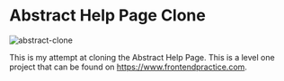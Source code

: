 # Abstract Help Page Clone

![abstract-clone](https://github.com/lenardatthebreakwater/abstract-help-page-clone/assets/142602437/78e91b25-c2dc-4097-8f05-8e332614070f)

This is my attempt at cloning the Abstract Help Page. This is a level one project that can be found on https://www.frontendpractice.com.
